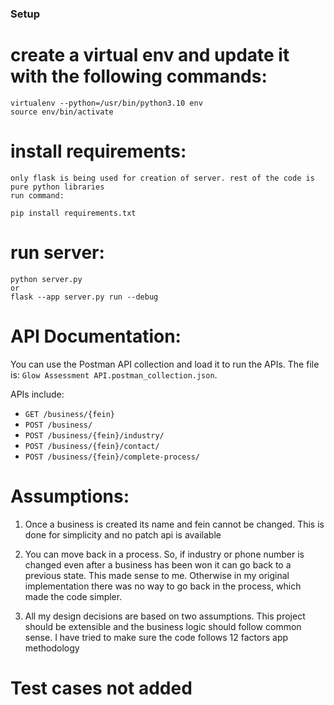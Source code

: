 ### Setup


# create a virtual env and update it with the following commands:
    virtualenv --python=/usr/bin/python3.10 env
    source env/bin/activate

# install requirements:
    only flask is being used for creation of server. rest of the code is pure python libraries
    run command:

    pip install requirements.txt


# run server:
    python server.py
    or 
    flask --app server.py run --debug

# API Documentation:
You can use the Postman API collection and load it to run the APIs. The file is: `Glow Assessment API.postman_collection.json`.

APIs include:
- `GET /business/{fein}`
- `POST /business/`
- `POST /business/{fein}/industry/`
- `POST /business/{fein}/contact/`
- `POST /business/{fein}/complete-process/`

# Assumptions:

1. Once a business is created its name and fein cannot be changed. This is done for simplicity and no patch api is available

2. You can move back in a process. So, if industry or phone number is changed even after a business has been won
it can go back to a previous state. This made sense to me. Otherwise in my original implementation there was no way to go back in the process, which made the code simpler.

3. All my design decisions are based on two assumptions. This project should be extensible and the business logic
should follow common sense. I have tried to make sure the code follows 12 factors app methodology


# Test cases not added